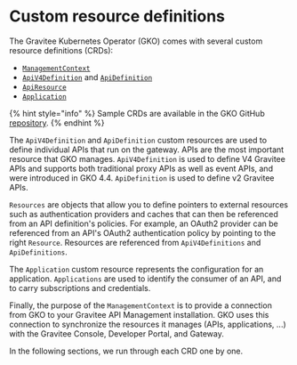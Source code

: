 # Custom resource definitions

The Gravitee Kubernetes Operator (GKO) comes with several custom resource definitions (CRDs):

* [`ManagementContext`](managementcontext.md)
* [`ApiV4Definition`](apiv4definition.md) and [`ApiDefinition`](apidefinition.md)
* [`ApiResource`](apiresource.md)
* [`Application`](application.md)

{% hint style="info" %}
Sample CRDs are available in the GKO GitHub [repository](https://github.com/gravitee-io/gravitee-kubernetes-operator/tree/4.5.x/examples).
{% endhint %}

The `ApiV4Definition` and `ApiDefinition` custom resources are used to define individual APIs that run on the gateway.  APIs are the most important resource that GKO manages. `ApiV4Definition` is used to define V4 Gravitee APIs and supports both traditional proxy APIs as well as event APIs, and were introduced in GKO 4.4. `ApiDefinition` is used to define v2 Gravitee APIs.

`Resources` are objects that allow you to define pointers to external resources such as authentication providers and caches that can then be referenced from an API definition's policies. For example, an OAuth2 provider can be referenced from an API's OAuth2 authentication policy by pointing to the right `Resource`. Resources are referenced from `ApiV4Definitions` and `ApiDefinitions`.

The `Application` custom resource represents the configuration for an application.  `Applications` are used to identify the consumer of an API, and to carry subscriptions and credentials.

Finally, the purpose of the `ManagementContext` is to provide a connection from GKO to your Gravitee API Management installation. GKO uses this connection to synchronize the resources it manages (APIs, applications, ...) with the Gravitee Console, Developer Portal, and Gateway.

In the following sections, we run through each CRD one by one.

